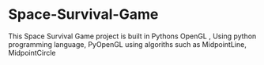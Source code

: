 # Space-Survival-Game
This Space Survival Game project is built in Pythons OpenGL , Using python programming language, PyOpenGL using algoriths such as MidpointLine, MidpointCircle 
